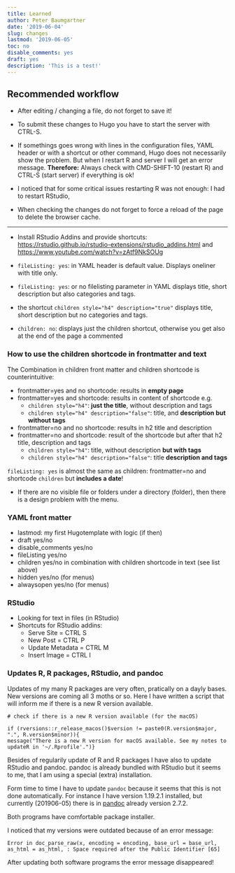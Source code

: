 ```yaml
---
title: Learned
author: Peter Baumgartner
date: '2019-06-04'
slug: changes
lastmod: '2019-06-05'
toc: no
disable_comments: yes
draft: yes
description: 'This is a test!'
---
```


## Recommended workflow

+ After editing / changing a file, do not forget to save it!

+ To submit these changes to Hugo you have to start the server with CTRL-S.

+ If somethings goes wrong with lines in the  configuration files, YAML header or with a shortcut or other command, Hugo does not necessarily show the problem. But when I restart R and server I will get an error message. **Therefore:** Always check with CMD-SHIFT-10 (restart R) and CTRL-S (start server) if everything is ok!

+ I noticed that for some critical issues restarting R was not enough: I had to restart RStudio,

+ When checking the changes do not forget to force a reload of the page to delete the browser cache.

***

+ Install RStudio Addins and provide shortcuts: https://rstudio.github.io/rstudio-extensions/rstudio_addins.html and https://www.youtube.com/watch?v=zAtf9NkSOUg

+ `fileListing: yes`: in YAML header is default value. Displays oneliner with title only.

+ `fileListing: yes`: or no filelisting parameter in YAML displays title, short description but also categories and tags.

+ the shortcut `children style="h4" description="true"` displays title, short description but no categories and tags.

+ `children: no`: displays just the children shortcut, otherwise you get also at the end of the page a commented

### How to use the children shortcode in frontmatter and text

The Combination in children front matter and children shortcode is counterintuitive:

+ frontmatter=yes and no shortcode: results in **empty page**
+ frontmatter=yes and shortcode: results in content of shortcode e.g.
    + `children style="h4"`: **just the title**, without description and tags
    + `children style="h4" description="false"`: title, and **description but without tags**
+ frontmatter=no and no shortcode: results in h2 title and description 
+ frontmatter=no and shortcode: result of the shortcode but after that h2 title, description and tags
    + `children style="h4"`: title, without description **but with tags**
    + `children style="h4" description="false"`: title **description and tags**
    
`fileListing: yes` is almost the same as children: frontmatter=no and shortcode `children` but **includes a date**!


+ If there are no visible file or folders under a directory (folder), then there is a design problem with the menu.

### YAML front matter
* lastmod: my first Hugotemplate with logic (if then)
* draft yes/no 
* disable_comments yes/no
* fileListing yes/no
* children yes/no in combination with children shortcode in text (see list above) 
* hidden yes/no (for menus)
* alwaysopen yes/no (for menus)

### RStudio
+ Looking for text in files (in RStudio)
+ Shortcuts for RStudio addins: 
    * Serve Site = CTRL S
    * New Post = CTRL P
    * Update Metadata = CTRL M
    * Insert Image = CTRL I
    
### Updates R, R packages, RStudio, and pandoc

Updates of my many R packages are very often, pratically on a dayly bases.
New versions are coming all 3 moths or so. Here I have written a script that will inform me if there is a new R version available.

    # check if there is a new R version available (for the macOS)
    
    if (rversions::r_release_macos()$version != paste0(R.version$major, ".", R.version$minor)){
    message("There is a new R version for macOS available. See my notes to updateR in '~/.Rprofile'.")}

Besides of regularily update of R and R packages I have also to update RStudio and pandoc. pandoc is already bundled with RStudio but it seems to me, that I am using a special (extra) installation.

Form time to time I have to update `pandoc` because it seems that this is not done automatically. For instance I have version 1.19.2.1 installed, but currently (201906-05) there is in [pandoc](https://pandoc.org/releases.html) already version 2.7.2.

Both programs have comfortable package installer.

I noticed that my versions were outdated because of an error message:

    Error in doc_parse_raw(x, encoding = encoding, base_url = base_url, as_html = as_html, : Space required after the Public Identifier [65]
    
After updating both software programs the error message disappeared!


<span class='Z3988' title='url_ver=Z39.88-2004&amp;ctx_ver=Z39.88-2004&amp;rfr_id=info%3Asid%2Fzotero.org%3A2&amp;rft_val_fmt=info%3Aofi%2Ffmt%3Akev%3Amtx%3Adc&amp;rft.type=blogPost&amp;rft.title=Learned%20::%20Open%20Science%20Education&amp;rft.source=Learned&amp;rft.rights=CC%20BY-SA%204.0&amp;rft.description=This%20is%20a%20test!&amp;rft.identifier=https%3A%2F%2Fnotes.peter-baumgartner.net%2Fdocs%2Fchanges&amp;rft.aufirst=Peter&amp;rft.aulast=Baumgartner&amp;rft.au=Peter%20Baumgartner&amp;rft.date=&amp;rft.language=en'></span>
